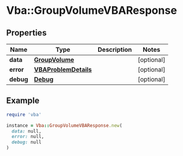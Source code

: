 # Vba::GroupVolumeVBAResponse

## Properties

| Name | Type | Description | Notes |
| ---- | ---- | ----------- | ----- |
| **data** | [**GroupVolume**](GroupVolume.md) |  | [optional] |
| **error** | [**VBAProblemDetails**](VBAProblemDetails.md) |  | [optional] |
| **debug** | [**Debug**](Debug.md) |  | [optional] |

## Example

```ruby
require 'vba'

instance = Vba::GroupVolumeVBAResponse.new(
  data: null,
  error: null,
  debug: null
)
```

